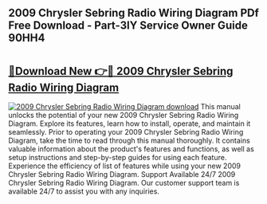 ## 2009 Chrysler Sebring Radio Wiring Diagram PDf Free Download - Part-3lY Service Owner Guide 90HH4

# <h2><a href="http://dfjzorv.blite.top/?on=2009+Chrysler+Sebring+Radio+Wiring+Diagram">🔗Download New 👉🔴 2009 Chrysler Sebring Radio Wiring Diagram</a></h2>

[![2009 Chrysler Sebring Radio Wiring Diagram download](https://i.imgur.com/lujVjoI.png)](http://dfjzorv.blite.top/?on=2009+Chrysler+Sebring+Radio+Wiring+Diagram)
This manual unlocks the potential of your new 2009 Chrysler Sebring Radio Wiring Diagram. Explore its features, learn how to install, operate, and maintain it seamlessly. Prior to operating your 2009 Chrysler Sebring Radio Wiring Diagram, take the time to read through this manual thoroughly. It contains valuable information about the product's features and functions, as well as setup instructions and step-by-step guides for using each feature. Experience the efficiency of list of features while using your new 2009 Chrysler Sebring Radio Wiring Diagram. Support Available 24/7 2009 Chrysler Sebring Radio Wiring Diagram. Our customer support team is available 24/7 to assist you with any inquiries.
